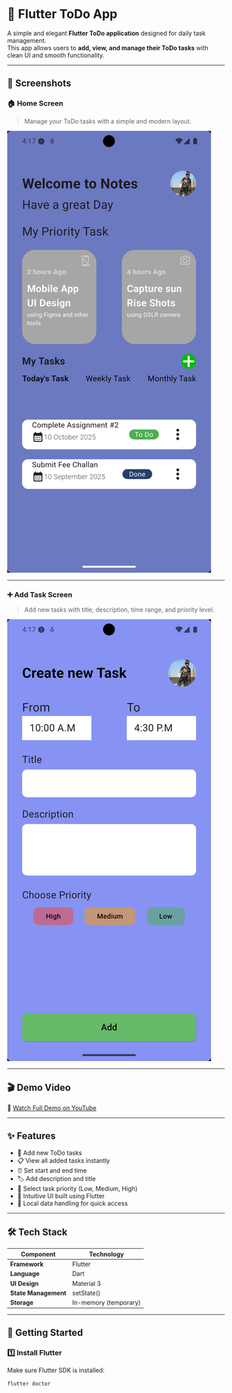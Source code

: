 # 📝 Flutter ToDo App

A simple and elegant **Flutter ToDo application** designed for daily task management.  
This app allows users to **add, view, and manage their ToDo tasks** with clean UI and smooth functionality.

---

## 📱 Screenshots

### 🏠 Home Screen
> Manage your ToDo tasks with a simple and modern layout.

![Home Screen](https://raw.githubusercontent.com/vikashbaria/Todo-App-Project-By-Jawan-Pakistan/refs/heads/master/Screenshot_1761218256.png)

---

### ➕ Add Task Screen
> Add new tasks with title, description, time range, and priority level.

![Add Task Screen](https://raw.githubusercontent.com/vikashbaria/Todo-App-Project-By-Jawan-Pakistan/refs/heads/master/Screenshot_1761218260.png)

---

## 🎬 Demo Video

🎥 [Watch Full Demo on YouTube](https://youtu.be/your_video_link_here)

---

## ✨ Features

- 🧾 Add new ToDo tasks  
- 📋 View all added tasks instantly  
- ⏰ Set start and end time  
- 🏷️ Add description and title  
- 🚦 Select task priority (Low, Medium, High)  
- 🧠 Intuitive UI built using Flutter  
- 💾 Local data handling for quick access  

---

## 🛠️ Tech Stack

| Component | Technology |
|------------|-------------|
| **Framework** | Flutter |
| **Language** | Dart |
| **UI Design** | Material 3 |
| **State Management** | setState() |
| **Storage** | In-memory (temporary) |

---

## 🚀 Getting Started

### 1️⃣ Install Flutter
Make sure Flutter SDK is installed:
```bash
flutter doctor
